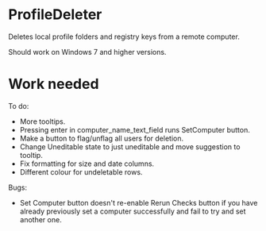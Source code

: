 # ProfileDeleter

Deletes local profile folders and registry keys from a remote computer.

Should work on Windows 7 and higher versions.

# Work needed

To do:

* More tooltips.
* Pressing enter in computer_name_text_field runs SetComputer button.
* Make a button to flag/unflag all users for deletion.
* Change Uneditable state to just uneditable and move suggestion to tooltip.
* Fix formatting for size and date columns.
* Different colour for undeletable rows.

Bugs:
* Set Computer button doesn't re-enable Rerun Checks button if you have already previously set a computer successfully and fail to try and set another one.
